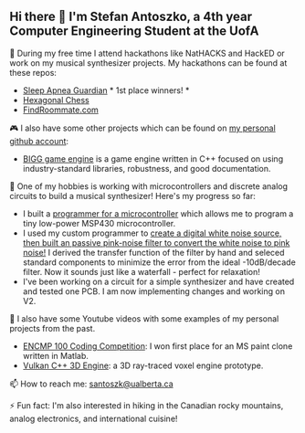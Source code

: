 ## Hi there 👋 I'm Stefan Antoszko, a 4th year Computer Engineering Student at the UofA

🔭 During my free time I attend hackathons like NatHACKS and HackED or work on my musical synthesizer projects. My hackathons can be found at these repos:

- [Sleep Apnea Guardian](https://github.com/dreambigzhang/Sleep-Apnea-Guardian) * 1st place winners! *
- [Hexagonal Chess](https://github.com/stefan-png/hackedbeta22)
- [FindRoommate.com](https://github.com/dreambigzhang/FindRoommate.com)

🎮 I also have some other projects which can be found on [my personal github account](https://github.com/stefan-png):
- [BIGG game engine](https://github.com/stefan-png/BIGGEngine/tree/main) is a game engine written in C++ focused on using industry-standard libraries, robustness, and good documentation.


🎹 One of my hobbies is working with microcontrollers and discrete analog circuits to build a musical synthesizer! Here's my progress so far:
- I built a [programmer for a microcontroller](https://hackaday.io/project/195106-msp430-programmer-using-stm32) which allows me to program a tiny low-power MSP430 microcontroller.
- I used my custom programmer to [create a digital white noise source, then built an passive pink-noise filter to convert the white noise to pink noise!](https://hackaday.io/project/195199-pink-noise-generator) I derived the transfer function of the filter by hand and seleced standard components to minimize the error from the ideal -10dB/decade filter. Now it sounds just like a waterfall - perfect for relaxation!
- I've been working on a circuit for a simple synthesizer and have created and tested one PCB. I am now implementing changes and working on V2.

🎥 I also have some Youtube videos with some examples of my personal projects from the past.
- [ENCMP 100 Coding Competition](https://www.youtube.com/watch?v=7ouzcBXrGYw): I won first place for an MS paint clone written in Matlab.
- [Vulkan C++ 3D Engine](https://youtu.be/LN4s6xCcLB8): a 3D ray-traced voxel engine prototype. 

📫 How to reach me: santoszk@ualberta.ca

⚡ Fun fact: I'm also interested in hiking in the Canadian rocky mountains, analog electronics, and international cuisine!
